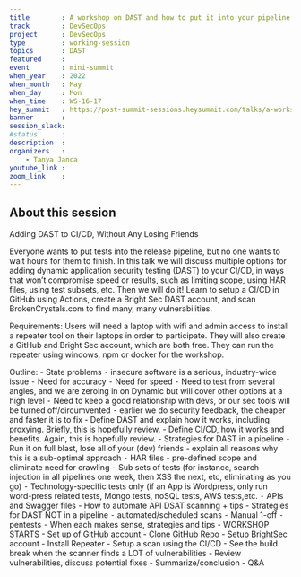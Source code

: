 ```yaml
---
title        : A workshop on DAST and how to put it into your pipeline
track        : DevSecOps
project      : DevSecOps
type         : working-session
topics       : DAST
featured     :
event        : mini-summit
when_year    : 2022
when_month   : May
when_day     : Mon
when_time    : WS-16-17
hey_summit   : https://post-summit-sessions.heysummit.com/talks/a-workshop-on-dast-and-how-to-put-it-into-your-pipeline/
banner       : 
session_slack:
#status      : 
description  :
organizers   :
    - Tanya Janca        
youtube_link : 
zoom_link    : 
---
```


## About this session
Adding DAST to CI/CD, Without Any Losing Friends

Everyone wants to put tests into the release pipeline, but no one wants to wait hours for them to finish. In this talk we will discuss multiple options for adding dynamic application security testing (DAST) to your CI/CD, in ways that won’t compromise speed or results, such as limiting scope, using HAR files, using test subsets, etc. Then we will do it! Learn to setup a CI/CD in GitHub using Actions, create a Bright Sec DAST account, and scan BrokenCrystals.com to find many, many vulnerabilities.  

Requirements: Users will need a laptop with wifi and admin access to install a repeater tool on their laptops in order to participate. They will also create a GitHub and Bright Sec account, which are both free. They can run the repeater using windows, npm or docker for the workshop. 


Outline:
	- State problems
	⁃ insecure software is a serious, industry-wide issue
	⁃ Need for accuracy
	⁃ Need for speed
	⁃ Need to test from several angles, and we are zeroing in on Dynamic but will cover other options at a high level
	⁃ Need to keep a good relationship with devs, or our sec tools will be turned off/circumvented
	⁃ earlier we do security feedback, the cheaper and faster it is to fix
        - Define DAST and explain how it works, including proxying. Briefly, this is hopefully review.
	- Define CI/CD, how it works and benefits. Again, this is hopefully review.
	- Strategies for DAST in a pipeline
	⁃ Run it on full blast, lose all of your (dev) friends - explain all reasons why this is a sub-optimal approach
	⁃ HAR files - pre-defined scope and eliminate need for crawling
	⁃ Sub sets of tests (for instance, search injection in all pipelines one week, then XSS the next, etc, eliminating as you go)
	⁃ Technology-specific tests only (if an App is Wordpress, only run word-press related tests, Mongo tests, noSQL tests, AWS tests,etc. 
	⁃ APIs and Swagger files - How to automate API DSAT scanning + tips
	- Strategies for DAST NOT in a pipeline
	⁃ automated/scheduled scans
	⁃ Manual 1-off
	⁃ pentests
	⁃ When each makes sense, strategies and tips
	- WORKSHOP STARTS
	- Set up of GitHub account
	- Clone GitHub Repo
	- Setup BrightSec account
	- Install Repeater
	- Setup a scan using the CI/CD
	- See the build break when the scanner finds a LOT of vulnerabilities
	- Review vulnerabilities, discuss potential fixes
	- Summarize/conclusion
	- Q&A
